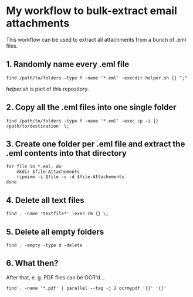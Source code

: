 # My workflow to bulk-extract email attachments

This workflow can be used to extract all attachments from a bunch of .eml files.

## 1. Randomly name every .eml file

```
find /path/to/folders -type f -name '*.eml' -execdir helper.sh {} ";"
```
*helper.sh* is part of this repository.

## 2. Copy all the .eml files into one single folder

```
find /path/to/folders -type f -name '*.eml' -exec cp -i {} /path/to/destination  \;
```

## 3. Create one folder per .eml file and extract the .eml contents into that directory

```
for file in *.eml; do
    mkdir $file-Attachements
    ripmime -i $file -v -d $file-Attachements
done
```

## 4. Delete all text files

```
find . -name 'textfile*' -exec rm {} \;
```

## 5. Delete all empty folders

```
find . -empty -type d -delete
```

## 6. What then?
After that, e. g. PDF files can be OCR'd...

```
find . -name '*.pdf' | parallel --tag -j 2 ocrmypdf '{}' '{}'
```
